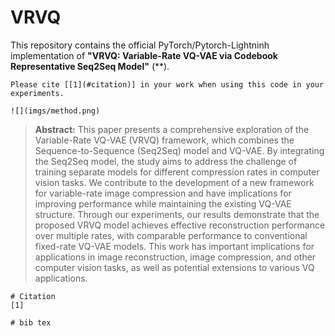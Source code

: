 # VRVQ
This repository contains the official PyTorch/Pytorch-Lightninh implementation of **"VRVQ: Variable-Rate VQ-VAE via Codebook Representative Seq2Seq Model"** (**).
```
Please cite [[1](#citation)] in your work when using this code in your experiments.

![](imgs/method.png)
```
> **Abstract:** This paper presents a comprehensive exploration of the Variable-Rate VQ-VAE (VRVQ) framework, which combines the Sequence-to-Sequence (Seq2Seq) model and VQ-VAE. By integrating the Seq2Seq model, the study aims to address the challenge of training separate models for different compression rates in computer vision tasks. We contribute to the development of a new framework for variable-rate image compression and have implications for improving performance while maintaining the existing VQ-VAE structure. Through our experiments, our results demonstrate that the proposed VRVQ model achieves effective reconstruction performance over multiple rates, with comparable performance to conventional fixed-rate VQ-VAE models. This work has important implications for applications in image reconstruction, image compression, and other computer vision tasks, as well as potential extensions to various VQ applications.

```
# Citation
[1] 

# bib tex
```
